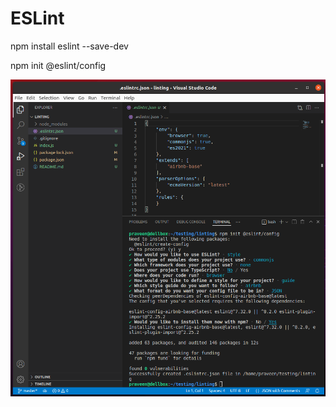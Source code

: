 # ESLint

npm install eslint --save-dev

npm init @eslint/config

![ESLint Config](eslint-config.png)